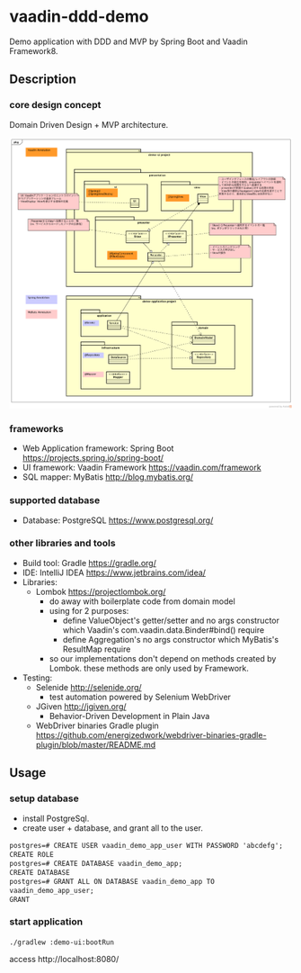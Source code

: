 # vaadin-ddd-demo

Demo application with DDD and MVP by Spring Boot and Vaadin Framework8.

## Description

### core design concept

Domain Driven Design + MVP architecture.

![DDD+MVP](./doc/DDD+MVP.png)

### frameworks

* Web Application framework: Spring Boot https://projects.spring.io/spring-boot/ 
* UI framework: Vaadin Framework https://vaadin.com/framework
* SQL mapper: MyBatis http://blog.mybatis.org/

### supported database

* Database: PostgreSQL https://www.postgresql.org/

### other libraries and tools

* Build tool: Gradle https://gradle.org/
* IDE: IntelliJ IDEA https://www.jetbrains.com/idea/
* Libraries:
  * Lombok https://projectlombok.org/
    * do away with boilerplate code from domain model
    * using for 2 purposes:
      * define ValueObject's getter/setter and no args constructor which Vaadin's com.vaadin.data.Binder#bind() require
      * define Aggregation's no args constructor which MyBatis's ResultMap require
    * so our implementations don't depend on methods created by Lombok. these methods are only used by Framework.
* Testing:
  * Selenide http://selenide.org/
    * test automation powered by Selenium WebDriver
  * JGiven http://jgiven.org/
    * Behavior-Driven Development in Plain Java
  * WebDriver binaries Gradle plugin https://github.com/energizedwork/webdriver-binaries-gradle-plugin/blob/master/README.md

## Usage

### setup database

* install PostgreSql.
* create user + database, and grant all to the user. 

```
postgres=# CREATE USER vaadin_demo_app_user WITH PASSWORD 'abcdefg';
CREATE ROLE
postgres=# CREATE DATABASE vaadin_demo_app;
CREATE DATABASE
postgres=# GRANT ALL ON DATABASE vaadin_demo_app TO vaadin_demo_app_user;
GRANT
```

### start application

`./gradlew :demo-ui:bootRun`

access http://localhost:8080/

